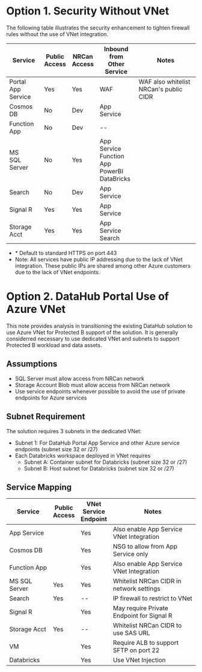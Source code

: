 # Option 1. Security Without VNet

The following table illustrates the security enhancement to tighten firewall rules without the use of VNet integration.

| Service | Public<br>Access | NRCan<br>Access | Inbound<br>from<br>Other<br>Service| Notes |
| ----- | --- | --- | --- | ------------ |
|Portal<br>App Service|Yes|Yes|WAF|WAF also whitelist NRCan's public CIDR|
|Cosmos DB|No|Dev|App Service||
|Function App|No|Dev|--|
|MS<br>SQL Server|No|Yes|App Service<br>Function App<br>PowerBI<br>DataBricks||
|Search|No|Dev|App Service||
|Signal R|Yes|Yes|App Service||
|Storage Acct|Yes|Yes|App Service<br>Search||

- \* Default to standard HTTPS on port 443
- Note: All services have public IP addressing due to the lack of VNet integration. These public IPs are shared among other Azure customers due to the lack of VNet endpoints.


# Option 2. DataHub Portal Use of Azure VNet

This note provides analysis in transitioning the existing DataHub solution to use Azure VNet for Protected B support of the solution. It is generally considerred necessary to use dedicated VNet and subnets to support Protected B workload and data assets.

## Assumptions

- SQL Server must allow access from NRCan network
- Storage Account Blob must allow access from NRCan network
- Use service endpoints whenever possible to avoid the use of private endpoints for Azure services

## Subnet Requirement

The solution requires 3 subnets in the dedicated VNet:
- Subnet 1: For DataHub Portal App Service and other Azure service endpoints (subnet size 32 or /27)
- Each Databricks workspace deployed in VNet requires
  - Subnet A: Container subnet for Databricks (subnet size 32 or /27)
  - Subnet B: Host subnet for Databricks (subnet size 32 or /27)

## Service Mapping
| Service | Public<br>Access| VNet<br>Service<br>Endpoint | Notes |
| ----- | -- | --- | ------------ |
|App Service||Yes|Also enable App Service VNet Integration|
|Cosmos DB||Yes|NSG to allow from App Service only|
|Function App||Yes|Also enable App Service VNet Integration|
|MS SQL Server|Yes|Yes|Whitelist NRCan CIDR in network settings|
|Search|Yes|--|IP firewall to restrict to VNet|
|Signal R||Yes|May require Private Endpoint for Signal R|
|Storage Acct|Yes|--|Whitelist NRCan CIDR to use SAS URL|
|VM||Yes|Require ALB to support SFTP on port 22|
|Databricks||Yes|Use VNet Injection|


